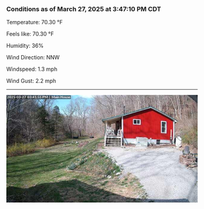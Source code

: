 ### Conditions as of March 27, 2025 at 3:47:10 PM CDT 

Temperature: 70.30 &deg;F

Feels like: 70.30 &deg;F

Humidity: 36%

Wind Direction: NNW

Windspeed: 1.3 mph

Wind Gust: 2.2 mph

---

<img src="./images/latest.jpeg"/>

